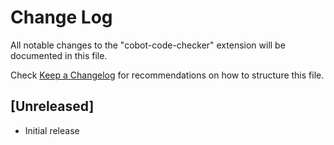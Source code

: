 # Change Log

All notable changes to the "cobot-code-checker" extension will be documented in this file.

Check [Keep a Changelog](http://keepachangelog.com/) for recommendations on how to structure this file.

## [Unreleased]

- Initial release